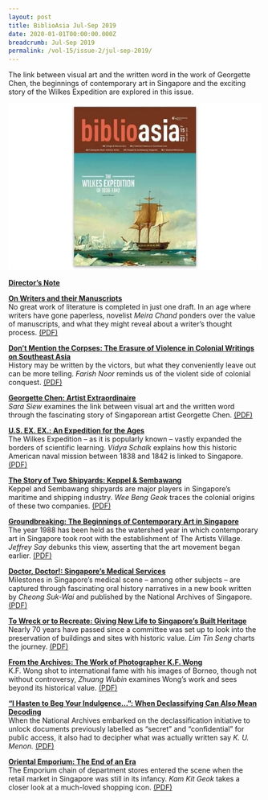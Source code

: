 ```yaml
---
layout: post
title: BiblioAsia Jul-Sep 2019
date: 2020-01-01T00:00:00.000Z
breadcrumb: Jul-Sep 2019
permalink: /vol-15/issue-2/jul-sep-2019/
---
```

The link between visual art and the written word in the work of Georgette Chen, the beginnings of contemporary art in Singapore and the exciting story of the Wilkes Expedition are explored in this issue.

<img src="/images/Vol-15-issue-2/vol15_iss2.jpg">

**[Director’s Note](/vol-15/issue-2/jul-sep-2019/d-note-jul-sep-2019/)**
 
**[On Writers and their Manuscripts](/vol-15/issue-2/jul-sep-2019/writers-manuscripts/)**<br>
No great work of literature is completed in just one draft. In an age where writers have gone paperless, novelist *Meira Chand* ponders over the value of manuscripts, and what they might reveal about a writer’s thought process.  [(PDF)](/files/pdf/vol-15/v15-issue2_Writers.pdf)
 
**[Don’t Mention the Corpses: The Erasure of Violence in Colonial Writings on Southeast Asia](/vol-15/issue-2/jul-sep-2019/erasure-of-vio-sea/)**<br>
History may be written by the victors, but what they conveniently leave out can be more telling. *Farish Noor* reminds us of the violent side of colonial conquest.  [(PDF)](/files/pdf/vol-15/v15-issue2_Corpses.pdf)
 
**[Georgette Chen: Artist Extraordinaire](/vol-15/issue-2/jul-sep-2019/artist-extraordinare/)**<br>
*Sara Siew* examines the link between visual art and the written word through the fascinating story of Singaporean artist Georgette Chen.  [(PDF)](/files/pdf/vol-15/v15-issue2_Georgette.pdf)
 
**[U.S. EX. EX.: An Expedition for the Ages](/vol-15/issue-2/jul-sep-2019/us-expediton-for-age/)**<br>
The Wilkes Expedition – as it is popularly known – vastly expanded the borders of scientific learning. *Vidya Schalk* explains how this historic American naval mission between 1838 and 1842 is linked to Singapore.  [(PDF)](/files/pdf/vol-15/v15-issue2_US.pdf)
 
**[The Story of Two Shipyards: Keppel & Sembawang](/vol-15/issue-2/jul-sep-2019/story-of-2-shipyards/)**<br>
Keppel and Sembawang shipyards are major players in Singapore’s maritime and shipping industry. *Wee Beng Geok* traces the colonial origins of these two companies.  [(PDF)](/files/pdf/vol-15/v15-issue2_Shipyards.pdf)
 
**[Groundbreaking: The Beginnings of Contemporary Art in Singapore](/vol-15/issue-2/jul-sep-2019/groundbreaking-art/)**<br>
The year 1988 has been held as the watershed year in which contemporary art in Singapore took root with the establishment of The Artists Village. *Jeffrey Say* debunks this view, asserting that the art movement began earlier.  [(PDF)](/files/pdf/vol-15/v15-issue2_Groundbreaking.pdf)
 
**[Doctor, Doctor!: Singapore’s Medical Services](/vol-15/issue-2/jul-sep-2019/sg-medical-services/)**<br>
Milestones in Singapore’s medical scene – among other subjects – are captured through fascinating oral history narratives in a new book written by *Cheong Suk-Wai* and published by the National Archives of Singapore.  [(PDF)](/files/pdf/vol-15/v15-issue2_Doctor.pdf)
 
**[To Wreck or to Recreate: Giving New Life to Singapore’s Built Heritage](/vol-15/issue-2/jul-sep-2019/recreate-sg-heritage/)**<br>
Nearly 70 years have passed since a committee was set up to look into the preservation of buildings and sites with historic value. *Lim Tin Seng* charts the journey.  [(PDF)](/files/pdf/vol-15/v15-issue2_Recreate.pdf)
 
**[From the Archives: The Work of Photographer K.F. Wong](/vol-15/issue-2/jul-sep-2019/work-of-photographer/)**<br>
K.F. Wong shot to international fame with his images of Borneo, though not without controversy, *Zhuang Wubin* examines Wong’s work and sees beyond its historical value.  [(PDF)](/files/pdf/vol-15/v15-issue2_KFWong.pdf)
 
**[“I Hasten to Beg Your Indulgence…”: When Declassifying Can Also Mean Decoding](/vol-15/issue-2/jul-sep-2019/declassify-decoding/)**<br>
When the National Archives embarked on the declassification initiative to unlock documents previously labelled as “secret” and “confidential” for public access, it also had to decipher what was actually written say *K. U. Menon.*  [(PDF)](/files/pdf/vol-15/v15-issue2_Beg.pdf)
 
**[Oriental Emporium: The End of an Era](/vol-15/issue-2/jul-sep-2019/oriental-emporium/)**<br>
The Emporium chain of department stores entered the scene when the retail market in Singapore was still in its infancy. *Kam Kit Geok* takes a closer look at a much-loved shopping icon.  [(PDF)](/files/pdf/vol-15/v15-issue2_Oriental.pdf)